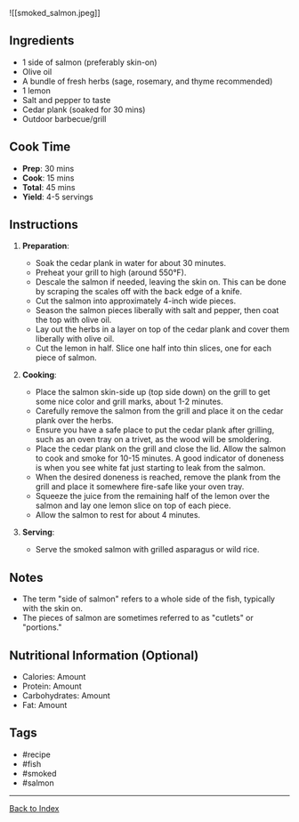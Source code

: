 ![[smoked_salmon.jpeg]]
## Ingredients
- 1 side of salmon (preferably skin-on)
- Olive oil
- A bundle of fresh herbs (sage, rosemary, and thyme recommended)
- 1 lemon
- Salt and pepper to taste
- Cedar plank (soaked for 30 mins)
- Outdoor barbecue/grill

## Cook Time
- **Prep**: 30 mins
- **Cook**: 15 mins
- **Total**: 45 mins
- **Yield**: 4-5 servings

## Instructions
1. **Preparation**:
    - Soak the cedar plank in water for about 30 minutes.
    - Preheat your grill to high (around 550°F).
    - Descale the salmon if needed, leaving the skin on. This can be done by scraping the scales off with the back edge of a knife.
    - Cut the salmon into approximately 4-inch wide pieces.
    - Season the salmon pieces liberally with salt and pepper, then coat the top with olive oil.
    - Lay out the herbs in a layer on top of the cedar plank and cover them liberally with olive oil.
    - Cut the lemon in half. Slice one half into thin slices, one for each piece of salmon.

2. **Cooking**:
    - Place the salmon skin-side up (top side down) on the grill to get some nice color and grill marks, about 1-2 minutes.
    - Carefully remove the salmon from the grill and place it on the cedar plank over the herbs.
    - Ensure you have a safe place to put the cedar plank after grilling, such as an oven tray on a trivet, as the wood will be smoldering.
    - Place the cedar plank on the grill and close the lid. Allow the salmon to cook and smoke for 10-15 minutes. A good indicator of doneness is when you see white fat just starting to leak from the salmon.
    - When the desired doneness is reached, remove the plank from the grill and place it somewhere fire-safe like your oven tray.
    - Squeeze the juice from the remaining half of the lemon over the salmon and lay one lemon slice on top of each piece.
    - Allow the salmon to rest for about 4 minutes.

3. **Serving**:
    - Serve the smoked salmon with grilled asparagus or wild rice.

## Notes
- The term "side of salmon" refers to a whole side of the fish, typically with the skin on.
- The pieces of salmon are sometimes referred to as "cutlets" or "portions."

## Nutritional Information (Optional)
- Calories: Amount
- Protein: Amount
- Carbohydrates: Amount
- Fat: Amount

## Tags
- #recipe
- #fish
- #smoked
- #salmon

---

[Back to Index](index.md)